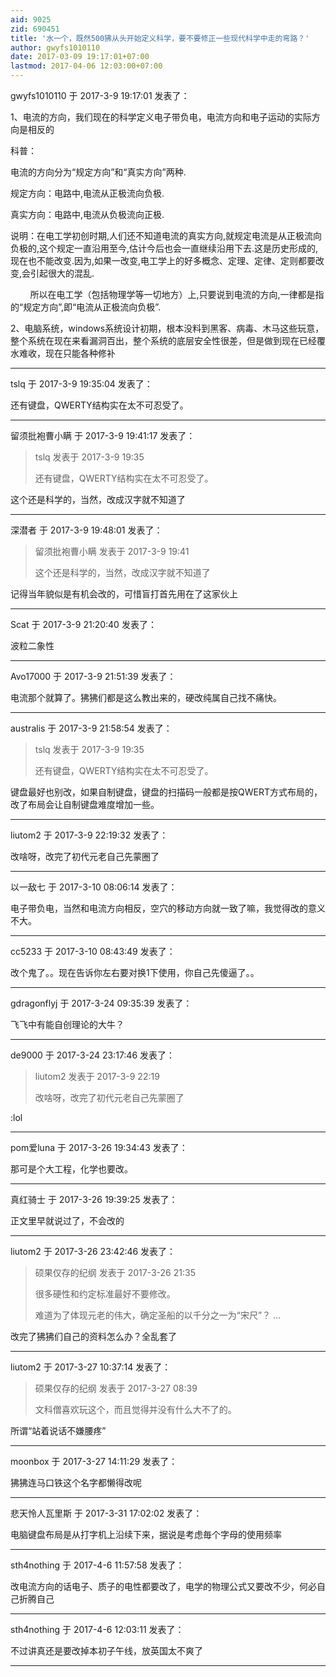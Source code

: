 ```yaml
---
aid: 9025
zid: 690451
title: '水一个，既然500狒从头开始定义科学，要不要修正一些现代科学中走的弯路？'
author: gwyfs1010110
date: 2017-03-09 19:17:01+07:00
lastmod: 2017-04-06 12:03:00+07:00
---
```


gwyfs1010110 于 2017-3-9 19:17:01 发表了：

1、电流的方向，我们现在的科学定义电子带负电，电流方向和电子运动的实际方向是相反的

科普：

电流的方向分为“规定方向”和“真实方向”两种.

规定方向：电路中,电流从正极流向负极.

真实方向：电路中,电流从负极流向正极.

说明：在电工学初创时期,人们还不知道电流的真实方向,就规定电流是从正极流向负极的,这个规定一直沿用至今,估计今后也会一直继续沿用下去.这是历史形成的,现在也不能改变.因为,如果一改变,电工学上的好多概念、定理、定律、定则都要改变,会引起很大的混乱.

        所以在电工学（包括物理学等一切地方）上,只要说到电流的方向,一律都是指的“规定方向”,即“电流从正极流向负极”.

2、电脑系统，windows系统设计初期，根本没料到黑客、病毒、木马这些玩意，整个系统在现在来看漏洞百出，整个系统的底层安全性很差，但是做到现在已经覆水难收，现在只能各种修补

---------

tslq 于 2017-3-9 19:35:04 发表了：

还有键盘，QWERTY结构实在太不可忍受了。

---------

留须批袍曹小瞒 于 2017-3-9 19:41:17 发表了：

> tslq 发表于 2017-3-9 19:35
> 
> 还有键盘，QWERTY结构实在太不可忍受了。



这个还是科学的，当然，改成汉字就不知道了

---------

深潜者 于 2017-3-9 19:48:01 发表了：

> 留须批袍曹小瞒 发表于 2017-3-9 19:41
> 
> 这个还是科学的，当然，改成汉字就不知道了



记得当年貌似是有机会改的，可惜盲打首先用在了这家伙上

---------

Scat 于 2017-3-9 21:20:40 发表了：

波粒二象性

---------

Avo17000 于 2017-3-9 21:51:39 发表了：

电流那个就算了。狒狒们都是这么教出来的，硬改纯属自己找不痛快。

---------

australis 于 2017-3-9 21:58:54 发表了：

> tslq 发表于 2017-3-9 19:35
> 
> 还有键盘，QWERTY结构实在太不可忍受了。



键盘最好也别改，如果自制键盘，键盘的扫描码一般都是按QWERT方式布局的，改了布局会让自制键盘难度增加一些。

---------

liutom2 于 2017-3-9 22:19:32 发表了：

改啥呀，改完了初代元老自己先蒙圈了

---------

以一敌七 于 2017-3-10 08:06:14 发表了：

电子带负电，当然和电流方向相反，空穴的移动方向就一致了嘛，我觉得改的意义不大。

---------

cc5233 于 2017-3-10 08:43:49 发表了：

改个鬼了。。现在告诉你左右要对换1下使用，你自己先傻逼了。。

---------

gdragonflyj 于 2017-3-24 09:35:39 发表了：

飞飞中有能自创理论的大牛？

---------

de9000 于 2017-3-24 23:17:46 发表了：

> liutom2 发表于 2017-3-9 22:19
> 
> 改啥呀，改完了初代元老自己先蒙圈了



:lol

---------

pom爱luna 于 2017-3-26 19:34:43 发表了：

那可是个大工程，化学也要改。

---------

真红骑士 于 2017-3-26 19:39:25 发表了：

正文里早就说过了，不会改的

---------

liutom2 于 2017-3-26 23:42:46 发表了：

> 硕果仅存的纪纲 发表于 2017-3-26 21:35
> 
> 很多硬性和约定标准最好不要修改。
> 
> 难道为了体现元老的伟大，确定圣船的以千分之一为“宋尺”？ ...



改完了狒狒们自己的资料怎么办？全乱套了

---------

liutom2 于 2017-3-27 10:37:14 发表了：

> 硕果仅存的纪纲 发表于 2017-3-27 08:39
> 
> 文科僧喜欢玩这个，而且觉得并没有什么大不了的。



所谓“站着说话不嫌腰疼”

---------

moonbox 于 2017-3-27 14:11:29 发表了：

狒狒连马口铁这个名字都懒得改呢

---------

悲天怜人瓦里斯 于 2017-3-31 17:02:02 发表了：

电脑键盘布局是从打字机上沿续下来，据说是考虑毎个字母的使用频率

---------

sth4nothing 于 2017-4-6 11:57:58 发表了：

改电流方向的话电子、质子的电性都要改了，电学的物理公式又要改不少，何必自己折腾自己

---------

sth4nothing 于 2017-4-6 12:03:11 发表了：

不过讲真还是要改掉本初子午线，放英国太不爽了

---------

